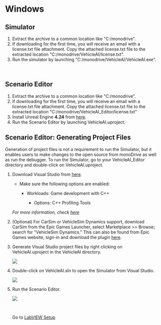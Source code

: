# Windows

## Simulator

 1. Extract the archive to a common location like "C:/monodrive".
 1. If downloading for the first time, you will receive an email with a license.txt file attachment. Copy the attached license.txt file to the extracted location "C:/monodrive/VehicleAI/license.txt".
 1. Run the simulator by launching "C:/monodrive/VehicleAI/VehicleAI.exe".

<p>&nbsp;</p>

## Scenario Editor

  1. Extract the archive to a common location like "C:/monodrive".
  1. If downloading for the first time, you will receive an email with a license.txt file attachment. Copy the attached license.txt file to the extracted location "C:/monodrive/VehicleAI_Editor/license.txt"
  1. Install Unreal Engine **4.24** from [here](https://www.unrealengine.com/en-US/).
  1. Run the Scenario Editor by launching VehicleAI.uproject.


## Scenario Editor: Generating Project Files

Generation of project files is not a requirement to run the Simulator, but it enables users to make changes to the open source from monoDrive as well as run the debugger. To run the Simulator, go to your VehicleAI_Editor directory and double-click on VehicleAI.uproject.

1. Download Visual Studio from [here](https://visualstudio.microsoft.com/).

    - Make sure the following options are enabled:

         - Workloads: Game development with C++

            - Options: C++ Profiling Tools

    *For more information, check [here](https://docs.unrealengine.com/en-US/Programming/Development/VisualStudioSetup/index.html)*

1. (Optional) For CarSim or VehicleSim Dynamics support, download CarSim from the Epic Games Launcher, select Marketplace >> Browse; search for "VehicleSim Dynamics." This can also be found from Epic Games website, sign-in and download the plugin [here](https://www.unrealengine.com/marketplace/en-US/product/carsim-vehicle-dynamics).

1. Generate Visual Studio project files by right clicking on VehicleAI.uproject in the VehicleAI directory. 

    <div class="img_container">
    <img class='lg_img' src="../../../LV_client/quick_start/imgs/generate_project_files.png"/>
    </div>

2. Double-click on VehicleAI.sIn to open the Simulator from Visual Studio.

    <div class="img_container">
    <img class='lg_img' src="../../../LV_client/quick_start/imgs/vehicle-sIn.png"/>
    </div>

3. Run the Scenario Editor.

    <div class="img_container">
    <img class='wide_img' src="../../../LV_client/quick_start/imgs/play.png"/>
    </div>

    <p>&nbsp;</p>

    Go to [LabVIEW Setup](LV_client/quick_start/LabVIEW_client_quick_start.md)

    <p>&nbsp;</p>